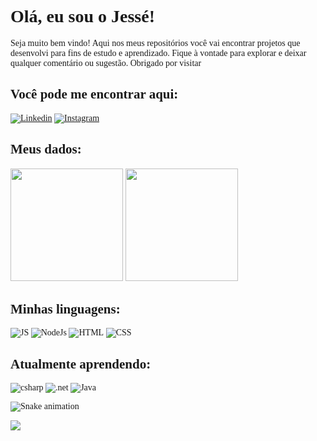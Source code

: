<span style="font-family:ISOCPEUR;">

# Olá, eu sou o Jessé!

  Seja muito bem vindo! Aqui nos meus repositórios você vai encontrar projetos que desenvolvi para fins de estudo e aprendizado. Fique à vontade para explorar e deixar qualquer comentário ou sugestão. Obrigado por visitar
  
## Você pode me encontrar aqui:

[![Linkedin](https://img.shields.io/badge/LinkedIn-0077B5?style=for-the-badge&logo=linkedin&logoColor=white)](https://www.linkedin.com/in/jesse-muehlbauer/)
[![Instagram](https://img.shields.io/badge/Instagram-E4405F?style=for-the-badge&logo=instagram&logoColor=white)](https://www.instagram.com/jesseruan/)

## Meus dados:
 
 <img height="180em" src="https://github-readme-stats-sigma-five.vercel.app/api?username=jessebauer&show_icons=true&theme=tokyonight&include_all_commits=true&count_private=true"/>
   <img height="180em" src="https://github-readme-stats-sigma-five.vercel.app/api/top-langs/?username=jessebauer&layout=compact&langs_count=6&theme=tokyonight"/>



## Minhas linguagens:

  ![JS](https://img.shields.io/badge/JavaScript-F7DF1E?style=for-the-badge&logo=javascript&logoColor=black)
  ![NodeJs](https://img.shields.io/badge/Node.js-43853D?style=for-the-badge&logo=node.js&logoColor=white)
  ![HTML](https://img.shields.io/badge/HTML-239120?style=for-the-badge&logo=html5&logoColor=white)
  ![CSS](https://img.shields.io/badge/CSS-239120?&style=for-the-badge&logo=css3&logoColor=white)

## Atualmente aprendendo:
  
![csharp](https://img.shields.io/badge/C%23-239120?style=for-the-badge&logo=c-sharp&logoColor)
![.net](https://img.shields.io/badge/.NET-5C2D91?style=for-the-badge&logo=.net&logoColor=white)
![Java](https://img.shields.io/badge/Java-ED8B00?style=for-the-badge&logo=java&logoColor=white)

![Snake animation](https://github.com/jessebauer/jessebauer/blob/output/github-contribution-grid-snake.svg)
  
  <img src="https://camo.githubusercontent.com/275cc6bc02f7c360e663933b52608cb8854cddc7c09b2e26cfaa1da4ada15477/68747470733a2f2f70726f66696c652d636f756e7465722e676c697463682e6d652f7961736d696e64656d61746f732f636f756e742e7376673f" data-canonical-src="https://profile-counter.glitch.me/jessebauer/count.svg?" style="max-width: 100%;">
